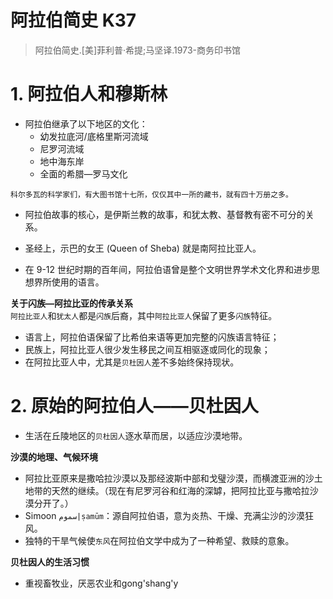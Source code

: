 # 阿拉伯简史 K37

> 阿拉伯简史.[美]菲利普·希提;马坚译.1973-商务印书馆

# 1. 阿拉伯人和穆斯林

- 阿拉伯继承了以下地区的文化：
	- 幼发拉底河/底格里斯河流域
	- 尼罗河流域
	- 地中海东岸
	- 全面的希腊—罗马文化

```
科尔多瓦的科学家们，有大图书馆十七所，仅仅其中一所的藏书，就有四十万册之多。
```


- 阿拉伯故事的核心，是伊斯兰教的故事，和犹太教、基督教有密不可分的关系。
- 圣经上，示巴的女王 (Queen of Sheba) 就是南阿拉比亚人。
  
- 在 9-12 世纪时期的百年间，阿拉伯语曾是整个文明世界学术文化界和进步思想界所使用的语言。

**关于闪族—阿拉比亚的传承关系**  
  `阿拉比亚人`和`犹太人`都是`闪族`后裔，其中`阿拉比亚人`保留了更多`闪族`特征。
  - 语言上，阿拉伯语保留了比希伯来语等更加完整的闪族语言特征；
  - 民族上，阿拉比亚人很少发生移民之间互相驱逐或同化的现象；
  - 在阿拉比亚人中，尤其是`贝杜因人`差不多始终保持现状。


# 2. 原始的阿拉伯人——贝杜因人

- 生活在丘陵地区的`贝杜因人`逐水草而居，以适应沙漠地带。

**沙漠的地理、气候环境**
- 阿拉比亚原来是撒哈拉沙漠以及那经波斯中部和戈璧沙漠，而横渡亚洲的沙土地带的天然的继续。（现在有尼罗河谷和红海的深罅，把阿拉比亚与撒哈拉沙漠分开了。）
- Simoon `سموم|ṣamūm`：源自阿拉伯语，意为炎热、干燥、充满尘沙的沙漠狂风。
- 独特的干旱气候使`东风`在阿拉伯文学中成为了一种希望、救赎的意象。

**贝杜因人的生活习惯**
- 重视畜牧业，厌恶农业和gong'shang'y